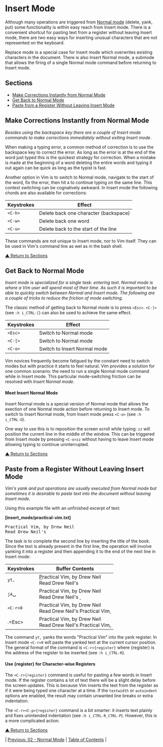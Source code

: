 # Insert Mode
Although many operations are triggered from [Normal mode](../02/README.md) (delete, yank, put) some functionality is within easy reach from Insert mode. There is a convenient shortcut for pasting text from a register without leaving Insert mode, there are two easy ways for inserting unusual characters that are not represented on the keyboard.

Replace mode is a special case for Insert mode which overwrites existing characters in the document. There is also Insert Normal mode, a submode that allows the firing of a single Normal mode command before returning to Insert mode.

## Sections
* [Make Corrections Instantly from Normal Mode](#make-corrections-instantly-from-normal-mode)
* [Get Back to Normal Mode](#get-back-to-normal-mode)
* [Paste from a Register Without Leaving Insert Mode](#paste-from-a-register-without-leaving-insert-mode)

## Make Corrections Instantly from Normal Mode
_Besides using the backspace key there are a couple of Insert mode commands to make corrections immediately without exiting Insert mode._

When making a typing error, a common method of correction is to use the backspace key to correct the error. As long as the error is at the end of the word just typed this is the quickest strategy for correction. When a mistake is made at the beginning of a word deleting the entire words and typing it out again can be quick as long as the typist is fast.

Another option in Vim is to switch to Normal mode, navigate to the start of the word, fix the error, then hit `A` to continue typing on the same line. This context switching can be cognatively awkward. In Insert mode the following chords are also available for corrections:

| Keystrokes | Effect                                |
| ---------- | ------------------------------------- |
| `<C-h>`    | Delete back one character (backspace) |
| `<C-w>`    | Delete back one word                  |
| `<C-u>`    | Delete back to the start of the line  |

These commands are not unique to Insert mode, nor to Vim itself. They can be used in Vim's command line as wel as in the bash shell.

[▲ Return to Sections](#sections)

## Get Back to Normal Mode
_Insert mode is specialized for a single task: entering text. Normal mode is where a Vim user will spend most of their time. As such it is important to be able to quickly switch between Normal and Insert mode. The following are a couple of tricks to reduce the friction of mode switching._

The classic method of getting back to Normal mode is to press `<Esc>`. `<C-]>` (see `:h i_CTRL-[`) can also be used to achieve the same effect.

| Keystrokes | Effect                       |
| -----------| ---------------------------- |
| `<Esc>`    | Switch to Normal mode        |
| `<C-[>`    | Switch to Normal mode        |
| `<C-o>`    | Switch to Insert Normal mode |

Vim novices frequently become fatigued by the constant need to switch modes but with practice it starts to feel natural. Vim provides a solution for one common scenario: the need to run a single Normal mode command while in Insert mode. This particular mode-switching friction can be resolved with _Insert Normal mode_.

#### Meet Insert Normal Mode
Insert Normal mode is a special version of Normal mode that allows the exection of one Normal mode action before returning to Insert mode. To switch to Insert Normal mode, from Insert mode press `<C-o>` (see `:h i_CTRL-O`).

One way to use this is to reposition the screen scroll while typing: `zz` will position the current line in the middle of the window. This can be triggered from Insert mode by pressing `<C-o>zz` without having to leave Insert mode allowing typing to continue uninterrupted.

[▲ Return to Sections](#sections)

## Paste from a Register Without Leaving Insert Mode
_Vim's yank and put operations are usually executed from Normal mode but sometimes it is desirable to paste text into the document without leaving Insert mode._

Using this example file with an unfinished excerpt of text:

**[insert_mode/practical-vim.txt]**
<pre lang="text">
Practical Vim, by Drew Neil
Read Drew Neil's
</pre>

The task is to complete the second line by inserting the title of the book. Since the text is already present in the first line, the operation will involve yanking it into a register and then appending it to the end of the next line in Insert mode:

| Keystrokes   | Buffer Contents                                                                 |
| ------------ | ------------------------------------------------------------------------------- |
| `yt,`        | <ins>P</ins>ractical Vim, by Drew Neil<br/>Read Drew Neil's                     |
| `jA`␣        | Practical Vim, by Drew Neil<br/>Read Drew Neil's <ins>&nbsp;</ins>              |
| `<C-r>0`     | Practical Vim, by Drew Neil<br/>Read Drew Neil's Practical Vim<ins>&nbsp;</ins> |
| .&lt;Esc&gt; | Practical Vim, by Drew Neil<br/>Read Drew Neil's Practical Vim<ins>.</ins>      |

The command `yt,` yanks the words "Practical Vim" into the yank register. In Insert mode `<C-r>0` will paste the yanked text at the current cursor position. The general format of the command is `<C-r>{register}` where {register} is the address of the register to be inserted (see `:h i_CTRL-R`).

#### Use <C-r>{register} for Character-wise Registers
The `<C-r>{register}` command is useful for pasting a few words in Insert mode. If the register contains a lot of text there will be a slight delay before the screen updates. This is because Vim inserts the text from the register as if it were being typed one character at a time. If the `textwidth` or `autoindent` options are enabled, the result may contain unwanted line breaks or extra indentation.

The `<C-r><C-p>{register}` command is a bit smarter: it inserts text plainly and fixes unintended indentation (see `:h i_CTRL-R_CTRL-P`). However, this is a more complicated action.

[▲ Return to Sections](#sections)

| [Previous: 02 - Normal Mode](../02/README.md) | [Table of Contents](../README.md#table-of-contents) |
